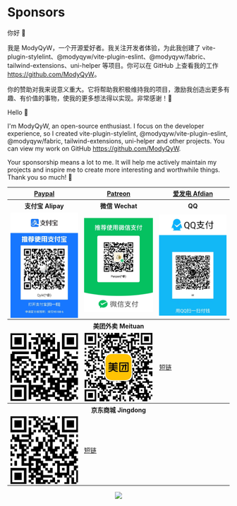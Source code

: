 # Sponsors

你好 👋

我是 ModyQyW，一个开源爱好者。我关注开发者体验，为此我创建了 vite-plugin-stylelint、@modyqyw/vite-plugin-eslint、@modyqyw/fabric、tailwind-extensions、uni-helper 等项目。你可以在 GitHub 上查看我的工作 <https://github.com/ModyQyW>。

你的赞助对我来说意义重大。它将帮助我积极维持我的项目，激励我创造出更多有趣、有价值的事物，使我的更多想法得以实现。非常感谢！🙏

Hello 👋

I'm ModyQyW, an open-source enthusiast. I focus on the developer experience, so I created vite-plugin-stylelint, @modyqyw/vite-plugin-eslint, @modyqyw/fabric, tailwind-extensions, uni-helper and other projects. You can view my work on GitHub <https://github.com/ModyQyW>.

Your sponsorship means a lot to me. It will help me actively maintain my projects and inspire me to create more interesting and worthwhile things. Thank you so much! 🙏

<table>
  <tr>
    <th>
      <a target="_blank" href="https://www.paypal.com/paypalme/wurui7">Paypal</a>
    </th>
    <th>
      <a target="_blank" href="https://www.patreon.com/user?u=84888011">Patreon</a>
    </th>
    <th>
      <a target="_blank" href="https://afdian.net/a/ModyQyW">爱发电 Afdian</a>
    </th>
  </tr>
  <tr>
    <th>支付宝 Alipay</th>
    <th>微信 Wechat</th>
    <th>QQ</th>
  </tr>
  <tr>
    <td>
      <img src="./assets/alipay.jpeg" width="256px" style="display: block; margin-right: auto; margin-left: auto;" />
    </td>
    <td>
      <img src="./assets/wechat.jpeg" width="256px" style="display: block; margin-right: auto; margin-left: auto;" />
    </td>
    <td>
      <img src="./assets/qq.jpeg" width="256px" style="display: block; margin-right: auto; margin-left: auto;" />
    </td>
  </tr>
  <tr>
    <th colspan="3">美团外卖 Meituan</th>
  </tr>
  <tr>
    <td>
      <img src="./assets/meituan-web.png" width="256px" style="display: block; margin-right: auto; margin-left: auto;" />
    </td>
    <td>
      <img src="./assets/meituan-wechat-miniprogram.jpg" width="256px" style="display: block; margin-right: auto; margin-left: auto;" />
    </td>
    <td>
      <a target="_blank" href="https://tb.j5k6.com/16Ka5">短链</a>
    </td>
  </tr>
  <tr>
    <th colspan="3">京东商城 Jingdong</th>
  </tr>
  <tr>
    <td>
      <img src="./assets/jingdong-web.png" width="256px" style="display: block; margin-right: auto; margin-left: auto;" />
    </td>
    <td>
      <a target="_blank" href="https://tb.j5k6.com/16Kqy">短链</a>
    </td>
    <td></td>
  </tr>
</table>

<p align="center">
  <a href="https://cdn.jsdelivr.net/gh/ModyQyW/sponsors/sponsorkit/sponsors.svg">
    <img src="https://cdn.jsdelivr.net/gh/ModyQyW/sponsors/sponsorkit/sponsors.svg"/>
  </a>
</p>
